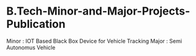 # B.Tech-Minor-and-Major-Projects-Publication
Minor : IOT Based Black Box Device for Vehicle Tracking 
Major : Semi Autonomus Vehicle
